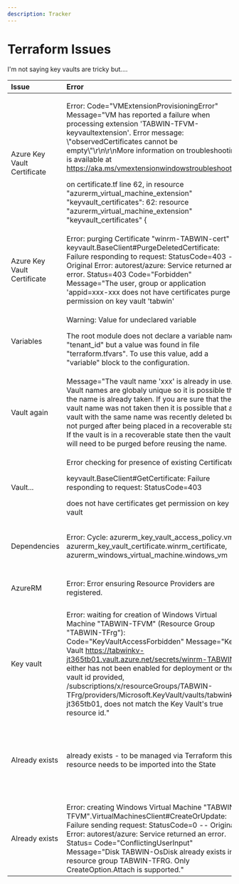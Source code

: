 ```yaml
---
description: Tracker
---
```


# Terraform Issues

I'm not saying key vaults are tricky but....

<table>
  <thead>
    <tr>
      <th style="text-align:left">Issue</th>
      <th style="text-align:left">Error</th>
      <th style="text-align:left">Resolution</th>
    </tr>
  </thead>
  <tbody>
    <tr>
      <td style="text-align:left">Azure Key Vault Certificate</td>
      <td style="text-align:left">
        <p>Error: Code=&quot;VMExtensionProvisioningError&quot; Message=&quot;VM
          has reported a failure when processing extension &apos;TABWIN-TFVM-keyvaultextension&apos;.
          Error message: \&quot;observedCertificates cannot be empty\&quot;\r\n\r\nMore
          information on troubleshooting is available at <a href="https://aka.ms/vmextensionwindowstroubleshoot">https://aka.ms/vmextensionwindowstroubleshoot</a> &quot;</p>
        <p>on certificate.tf line 62, in resource &quot;azurerm_virtual_machine_extension&quot;
          &quot;keyvault_certificates&quot;: 62: resource &quot;azurerm_virtual_machine_extension&quot;
          &quot;keyvault_certificates&quot; {</p>
      </td>
      <td style="text-align:left"><b>In progress</b>
      </td>
    </tr>
    <tr>
      <td style="text-align:left">Azure Key Vault Certificate</td>
      <td style="text-align:left">Error: purging Certificate &quot;winrm-TABWIN-cert&quot; keyvault.BaseClient#PurgeDeletedCertificate:
        Failure responding to request: StatusCode=403 -- Original Error: autorest/azure:
        Service returned an error. Status=403 Code=&quot;Forbidden&quot; Message=&quot;The
        user, group or application &apos;appid=xxx-xxx does not have certificates
        purge permission on key vault &apos;tabwin&apos;</td>
      <td style="text-align:left">
        <p><b>To be tested</b>
        </p>
        <p>certificate_permissions = [&quot;purge&quot; ]</p>
        <p></p>
        <p>didn&apos;t work I am assuming it is something to do with <a href="https://stackoverflow.com/questions/61342357/unable-to-delete-secrets-from-key-vault-with-soft-delete-enabled">Purge Protection</a>
        </p>
        <p></p>
        <p>Again No, as Purge Protection is not enabled. Only soft-delete.</p>
      </td>
    </tr>
    <tr>
      <td style="text-align:left">Variables</td>
      <td style="text-align:left">
        <p>Warning: Value for undeclared variable</p>
        <p>The root module does not declare a variable named &quot;tenant_id&quot;
          but a value was found in file &quot;terraform.tfvars&quot;. To use this
          value, add a &quot;variable&quot; block to the configuration.</p>
      </td>
      <td style="text-align:left">
        <p>Now that is a useful error message.</p>
        <p>If you want to use terraform.tfvars, the variable also has to be declared
          in the variables.tf</p>
      </td>
    </tr>
    <tr>
      <td style="text-align:left">Vault again</td>
      <td style="text-align:left">Message=&quot;The vault name &apos;xxx&apos; is already in use. Vault
        names are globaly unique so it is possible that the name is already taken.
        If you are sure that the vault name was not taken then it is possible that
        a vault with the same name was recently deleted but not purged after being
        placed in a recoverable state. If the vault is in a recoverable state then
        the vault will need to be purged before reusing the name.</td>
      <td style="text-align:left">
        <p>I had not deleted the vault in my other subscription. There need to be
          some creative vault names if they are globally unique!</p>
        <p></p>
        <p>I changed the name and it worked. Nice.</p>
      </td>
    </tr>
    <tr>
      <td style="text-align:left">Vault...</td>
      <td style="text-align:left">
        <p>Error checking for presence of existing Certificate</p>
        <p>keyvault.BaseClient#GetCertificate: Failure responding to request: StatusCode=403</p>
        <p>does not have certificates get permission on key vault</p>
      </td>
      <td style="text-align:left"></td>
    </tr>
    <tr>
      <td style="text-align:left">Dependencies</td>
      <td style="text-align:left">Error: Cycle: azurerm_key_vault_access_policy.vm, azurerm_key_vault_certificate.winrm_certificate,
        azurerm_windows_virtual_machine.windows_vm</td>
      <td style="text-align:left">
        <p><a href="https://serverfault.com/questions/1005761/what-does-error-cycle-means-in-terraform">https://serverfault.com/questions/1005761/what-does-error-cycle-means-in-terraform</a>
        </p>
        <p>I&apos;d got too many [depends on] configured</p>
      </td>
    </tr>
    <tr>
      <td style="text-align:left">AzureRM</td>
      <td style="text-align:left">Error: Error ensuring Resource Providers are registered.</td>
      <td style="text-align:left">
        <p><a href="https://registry.terraform.io/providers/hashicorp/azurerm/latest/docs/resources/resource_provider_registration">https://registry.terraform.io/providers/hashicorp/azurerm/latest/docs/resources/resource_provider_registration</a>
        </p>
        <p>I updated the registered provide to be specific to the one I was using.</p>
      </td>
    </tr>
    <tr>
      <td style="text-align:left">Key vault</td>
      <td style="text-align:left">Error: waiting for creation of Windows Virtual Machine &quot;TABWIN-TFVM&quot;
        (Resource Group &quot;TABWIN-TFrg&quot;): Code=&quot;KeyVaultAccessForbidden&quot;
        Message=&quot;Key Vault <a href="https://tabwinkv-jt365tb01.vault.azure.net/secrets/winrm-TABWIN-cert/58a87f1a91284a49a0bd6600f80a21b9">https://tabwinkv-jt365tb01.vault.azure.net/secrets/winrm-TABWIN-</a>either
        has not been enabled for deployment or the vault id provided, /subscriptions/x/resourceGroups/TABWIN-TFrg/providers/Microsoft.KeyVault/vaults/tabwinkv-jt365tb01,
        does not match the Key Vault&apos;s true resource id.&quot;</td>
      <td style="text-align:left"><code>enabled_for_deployment = true</code>
      </td>
    </tr>
    <tr>
      <td style="text-align:left">Already exists</td>
      <td style="text-align:left">already exists - to be managed via Terraform this resource needs to be
        imported into the State</td>
      <td style="text-align:left">
        <p>terraform import &lt;terraform resource name&gt;.&lt;resource label&gt;
          &lt;Azure Resource ID&gt;</p>
        <p>terraform import azurerm_resource_group.rg</p>
        <p></p>
        <p>terraform import azurerm_windows_virtual_machine.windows_vm /subscriptions/x/resourceGroups/TABWIN-TFrg/providers/Microsoft.Compute/virtualMachines/TABWIN-TFVM</p>
        <p></p>
        <p>terraform destroy</p>
      </td>
    </tr>
    <tr>
      <td style="text-align:left">Already exists</td>
      <td style="text-align:left">Error: creating Windows Virtual Machine &quot;TABWIN-TFVM&quot;.VirtualMachinesClient#CreateOrUpdate:
        Failure sending request: StatusCode=0 -- Original Error: autorest/azure:
        Service returned an error. Status= Code=&quot;ConflictingUserInput&quot;
        Message=&quot;Disk TABWIN-OsDisk already exists in resource group TABWIN-TFRG.
        Only CreateOption.Attach is supported.&quot;</td>
      <td style="text-align:left">Used Terraform import again</td>
    </tr>
  </tbody>
</table>

